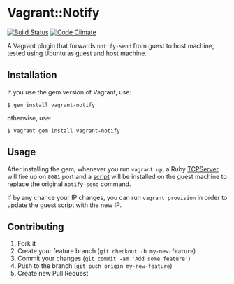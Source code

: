 # Vagrant::Notify

[![Build Status](https://travis-ci.org/fgrehm/vagrant-notify.png)](https://travis-ci.org/fgrehm/vagrant-notify)
[![Code Climate](https://codeclimate.com/badge.png)](https://codeclimate.com/github/fgrehm/vagrant-notify)

A Vagrant plugin that forwards `notify-send` from guest to host machine, tested
using Ubuntu as guest and host machine.

## Installation

If you use the gem version of Vagrant, use:

```terminal
$ gem install vagrant-notify
```

otherwise, use:

```terminal
$ vagrant gem install vagrant-notify
```

## Usage

After installing the gem, whenever you run `vagrant up`, a Ruby
[TCPServer](http://www.ruby-doc.org/stdlib-1.9.3/libdoc/socket/rdoc/TCPServer.html)
will fire up on `8081` port and a [script](https://github.com/fgrehm/vagrant-notify/blob/master/files/notify-send.erb)
will be installed on the guest machine to replace the original `notify-send`
command.

If by any chance your IP changes, you can run `vagrant provision` in order to
update the guest script with the new IP.





## Contributing

1. Fork it
2. Create your feature branch (`git checkout -b my-new-feature`)
3. Commit your changes (`git commit -am 'Add some feature'`)
4. Push to the branch (`git push origin my-new-feature`)
5. Create new Pull Request
